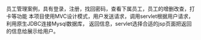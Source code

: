 员工管理案例，具有登录，注册，找回密码，查看下属员工，员工的增删改查，打卡等功能
本项目使用MVC设计模式，用户发送请求，调用servlet根据用户请求，利用原生JDBC连接Mysql数据库，
返回信息，servlet选择合适的jsp页面把返回的信息给展示给用户。
